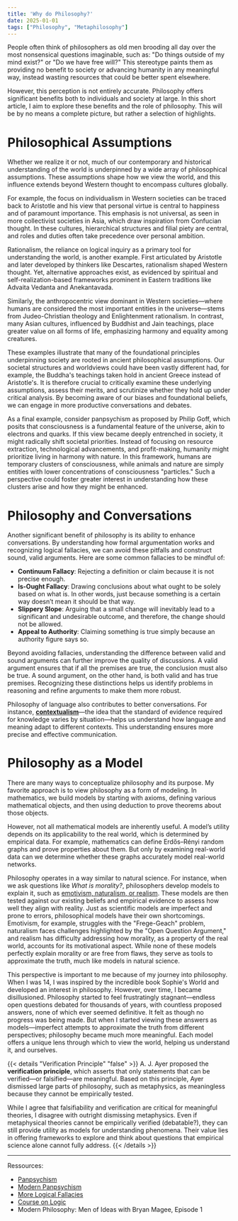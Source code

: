 ```yaml
---
title: 'Why do Philosophy?'
date: 2025-01-01
tags: ["Philosophy", "Metaphilosophy"]
---
```




People often think of philosophers as old men brooding all day over the most nonsensical questions imaginable, such as: "Do things outside of my mind exist?" or "Do we have free will?" This stereotype paints them as providing no benefit to society or advancing humanity in any meaningful way, instead wasting resources that could be better spent elsewhere.

However, this perception is not entirely accurate. Philosophy offers significant benefits both to individuals and society at large. In this short article, I aim to explore these benefits and the role of philosophy. This will be by no means a complete picture, but rather a selection of highlights.

# Philosophical Assumptions

Whether we realize it or not, much of our contemporary and historical understanding of the world is underpinned by a wide array of philosophical assumptions. These assumptions shape how we view the world, and this influence extends beyond Western thought to encompass cultures globally.

For example, the focus on individualism in Western societies can be traced back to Aristotle and his view that personal virtue is central to happiness and of paramount importance. This emphasis is not universal, as seen in more collectivist societies in Asia, which draw inspiration from Confucian thought. In these cultures, hierarchical structures and filial piety are central, and roles and duties often take precedence over personal ambition.

Rationalism, the reliance on logical inquiry as a primary tool for understanding the world, is another example. First articulated by Aristotle and later developed by thinkers like Descartes, rationalism shaped Western thought. Yet, alternative approaches exist, as evidenced by spiritual and self-realization-based frameworks prominent in Eastern traditions like Advaita Vedanta and Anekantavada.

Similarly, the anthropocentric view dominant in Western societies—where humans are considered the most important entities in the universe—stems from Judeo-Christian theology and Enlightenment rationalism. In contrast, many Asian cultures, influenced by Buddhist and Jain teachings, place greater value on all forms of life, emphasizing harmony and equality among creatures.

These examples illustrate that many of the foundational principles underpinning society are rooted in ancient philosophical assumptions. Our societal structures and worldviews could have been vastly different had, for example, the Buddha's teachings taken hold in ancient Greece instead of Aristotle's. It is therefore crucial to critically examine these underlying assumptions, assess their merits, and scrutinize whether they hold up under critical analysis. By becoming aware of our biases and foundational beliefs, we can engage in more productive conversations and debates.

As a final example, consider panpsychism as proposed by Philip Goff, which posits that consciousness is a fundamental feature of the universe, akin to electrons and quarks. If this view became deeply entrenched in society, it might radically shift societal priorities. Instead of focusing on resource extraction, technological advancements, and profit-making, humanity might prioritize living in harmony with nature. In this framework, humans are temporary clusters of consciousness, while animals and nature are simply entities with lower concentrations of consciousness "particles." Such a perspective could foster greater interest in understanding how these clusters arise and how they might be enhanced.


# Philosophy and Conversations

Another significant benefit of philosophy is its ability to enhance conversations. By understanding how formal argumentation works and recognizing logical fallacies, we can avoid these pitfalls and construct sound, valid arguments. Here are some common fallacies to be mindful of:

- **Continuum Fallacy**: Rejecting a definition or claim because it is not precise enough.  
- **Is-Ought Fallacy**: Drawing conclusions about what ought to be solely based on what is. In other words, just because something is a certain way doesn’t mean it should be that way.  
- **Slippery Slope**: Arguing that a small change will inevitably lead to a significant and undesirable outcome, and therefore, the change should not be allowed.  
- **Appeal to Authority**: Claiming something is true simply because an authority figure says so.  

Beyond avoiding fallacies, understanding the difference between valid and sound arguments can further improve the quality of discussions. A valid argument ensures that if all the premises are true, the conclusion must also be true. A sound argument, on the other hand, is both valid and has true premises. Recognizing these distinctions helps us identify problems in reasoning and refine arguments to make them more robust.

Philosophy of language also contributes to better conversations. For instance, **[contextualism]((https://monkemanx.github.io/articles/what_is_knowledge/))**—the idea that the standard of evidence required for knowledge varies by situation—helps us understand how language and meaning adapt to different contexts. This understanding ensures more precise and effective communication. 


# Philosophy as a Model

There are many ways to conceptualize philosophy and its purpose. My favorite approach is to view philosophy as a form of modeling. In mathematics, we build models by starting with axioms, defining various mathematical objects, and then using deduction to prove theorems about those objects.

However, not all mathematical models are inherently useful. A model’s utility depends on its applicability to the real world, which is determined by empirical data. For example, mathematics can define Erdős–Rényi random graphs and prove properties about them. But only by examining real-world data can we determine whether these graphs accurately model real-world networks.


Philosophy operates in a way similar to natural science. For instance, when we ask questions like *What is morality?*, philosophers develop models to explain it, such as [emotivism, naturalism, or realism](https://monkemanx.github.io/articles/what_is_morality/). These models are then tested against our existing beliefs and empirical evidence to assess how well they align with reality. Just as scientific models are imperfect and prone to errors, philosophical models have their own shortcomings. Emotivism, for example, struggles with the "Frege-Geach" problem, naturalism faces challenges highlighted by the "Open Question Argument," and realism has difficulty addressing how morality, as a property of the real world, accounts for its motivational aspect. While none of these models perfectly explain morality or are free from flaws, they serve as tools to approximate the truth, much like models in natural science.

This perspective is important to me because of my journey into philosophy. When I was 14, I was inspired by the incredible book Sophie's World and developed an interest in philosophy. However, over time, I became disillusioned. Philosophy started to feel frustratingly stagnant—endless open questions debated for thousands of years, with countless proposed answers, none of which ever seemed definitive. It felt as though no progress was being made. But when I started viewing these answers as models—imperfect attempts to approximate the truth from different perspectives; philosophy became much more meaningful. Each model offers a unique lens through which to view the world, helping us understand it, and ourselves. 

{{< details "Verification Principle" "false" >}}
A. J. Ayer proposed the **verification principle**, which asserts that only statements that can be verified—or falsified—are meaningful. Based on this principle, Ayer dismissed large parts of philosophy, such as metaphysics, as meaningless because they cannot be empirically tested.

While I agree that falsifiability and verification are critical for meaningful theories, I disagree with outright dismissing metaphysics. Even if metaphysical theories cannot be empirically verified (debatable?), they can still provide utility as models for understanding phenomena. Their value lies in offering frameworks to explore and think about questions that empirical science alone cannot fully address.
{{< /details >}}


---

Ressources:
- [Panpsychism](https://en.wikipedia.org/wiki/Panpsychism)
- [Modern Panpsychism](https://en.wikipedia.org/wiki/Philip_Goff_(philosopher)#Panpsychism)
- [More Logical Fallacies](https://en.wikipedia.org/wiki/List_of_fallacies)
- [Course on Logic](https://rintintin.colorado.edu/~vancecd/phil1440/notes.html)
- Modern Philosophy: Men of Ideas with Bryan Magee, Episode 1
